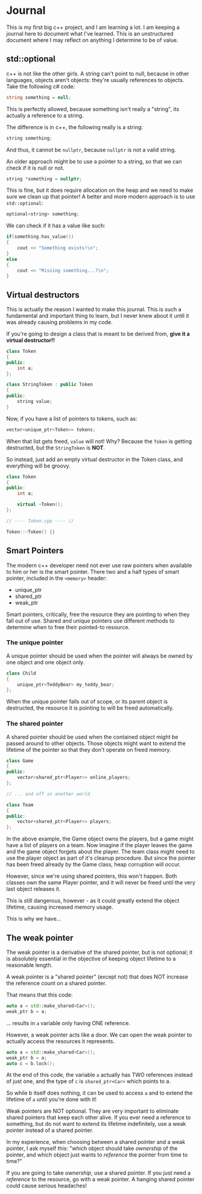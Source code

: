 # Journal
This is my first big c++ project, and I am learning a lot.
I am keeping a journal here to document what I've learned.
This is an unstructured document where I may reflect on
anything I determine to be of value.

## std::optional
c++ is not like the other girls. A string can't point to
null, because in other languages, objects aren't objects:
they're usually references to objects. Take the following
c# code:

```c#
string something = null;
```

This is perfectly allowed, because something isn't really
a "string", its actually a reference to a string.

The difference is in c++, the following really is a string:

```c++
string something;
```

And thus, it cannot be `nullptr`, because `nullptr` is not
a valid string.

An older approach might be to use a pointer to a string,
so that we can check if it is null or not.

```c++
string *something = nullptr;
```

This is fine, but it does require allocation on the heap and
we need to make sure we clean up that pointer! A better
and more modern approach is to use `std::optional`:

```c++
optional<string> something;
```

We can check if it has a value like such:

```c++
if(something.has_value())
{
    cout << "Something exists!\n";
}
else
{
    cout << "Missing something...?\n";
}
```

## Virtual destructors
This is actually the reason I wanted to make this journal.
This is such a fundamental and important thing to learn,
but I never knew about it until it was already causing
problems in my code.

If you're going to design a class that is meant to be
derived from, **give it a virtual destructor!!**

```c++
class Token
{
public:
    int a;
};

class StringToken : public Token
{
public:
    string value;
}
```

Now, if you have a list of pointers to tokens, such as:
```c++
vector<unique_ptr<Token>> tokens;
```

When that list gets freed, `value` will not! Why? Because
the `Token` is getting destructed, but the `StringToken`
is **NOT**.

So instead, just add an empty virtual destructor in the
Token class, and everything will be groovy.

```c++
class Token
{
public:
    int a;

    virtual ~Token();
};

// ---- Token.cpp ---- //

Token::~Token() {}
```

## Smart Pointers
The modern c++ developer need not ever use raw pointers
when available to him or her is the smart pointer.
There two and a half types of smart pointer, included
in the `<memory>` header:

- unique_ptr
- shared_ptr
- weak_ptr

Smart pointers, critically, free the resource they are
pointing to when they fall out of use. Shared and unique
pointers use different methods to determine when to
free their pointed-to resource.

### The unique pointer
A unique pointer should be used when the pointer will
always be owned by one object and one object only.

```c++
class Child
{
    unique_ptr<TeddyBear> my_teddy_bear;
};
```

When the unique pointer falls out of scope, or its
parent object is destructed, the resource it is
pointing to will be freed automatically.


### The shared pointer
A shared pointer should be used when the contained object
might be passed around to other objects. Those objects
might want to extend the lifetime of the pointer so that
they don't operate on freed memory.

```c++
class Game
{
public:
    vector<shared_ptr<Player>> online_players;
};

// ... and off in another world

class Team
{
public:
    vector<shared_ptr<Player>> players;
};
```

In the above example, the Game object owns the players,
but a game might have a list of players on a team. Now
imagine if the player leaves the game and the game
object forgets about the player. The team class might need
to use the player object as part of it's cleanup procedure.
But since the pointer has been freed already by the Game
class, heap corruption will occur.

However, since we're using shared pointers, this won't
happen. Both classes own the same Player pointer, and
it will never be freed until the very last object releases
it.

This is still dangerous, however - as it could greatly
extend the object lifetime, causing increased memory usage.

This is why we have...

## The weak pointer
The weak pointer is a derivative of the shared pointer,
but is not optional; it is absolutely essential in the
objective of keeping object lifetime to a reasonable
length.

A weak pointer is a "shared pointer" (except not) that
does NOT increase the reference count on a shared pointer.

That means that this code:

```c++
auto a = std::make_shared<Car>();
weak_ptr b = a;
```

... results in `a` variable only having ONE reference.

However, a weak pointer acts like a door. We can open the
weak pointer to actually access the resources it represents.

```c++
auto a = std::make_shared<Car>();
weak_ptr b = a;
auto c = b.lock();
```

At the end of this code, the variable `a` actually has TWO
references instead of just one, and the type of `c` is
`shared_ptr<Car>` which points to a.

So while b itself does nothing, it can be used to access `a`
and to extend the lifetime of `a` until you're done with it!

Weak pointers are NOT optional. They are very important to
eliminate shared pointers that keep each other alive. If you
ever need a reference to something, but do not want to extend
its lifetime indefinitely, use a weak pointer instead of a
shared pointer.

In my experience, when choosing between a shared pointer and
a weak pointer, I ask myself this: "which object should take
*ownership* of the pointer, and which object just wants to
*reference* the pointer from time to time?"

If you are going to take *ownership*, use a shared pointer.
If you just need a *reference* to the resource, go with a
weak pointer. A hanging shared pointer could cause serious
headaches!